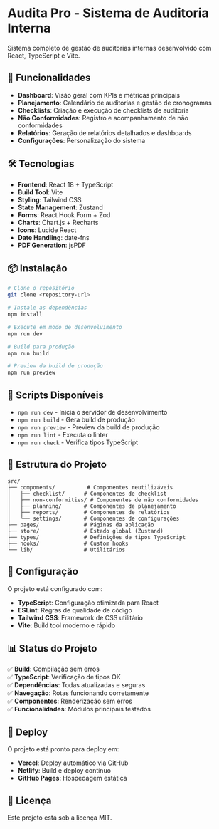 # Audita Pro - Sistema de Auditoria Interna

Sistema completo de gestão de auditorias internas desenvolvido com React, TypeScript e Vite.

## 🚀 Funcionalidades

- **Dashboard**: Visão geral com KPIs e métricas principais
- **Planejamento**: Calendário de auditorias e gestão de cronogramas
- **Checklists**: Criação e execução de checklists de auditoria
- **Não Conformidades**: Registro e acompanhamento de não conformidades
- **Relatórios**: Geração de relatórios detalhados e dashboards
- **Configurações**: Personalização do sistema

## 🛠️ Tecnologias

- **Frontend**: React 18 + TypeScript
- **Build Tool**: Vite
- **Styling**: Tailwind CSS
- **State Management**: Zustand
- **Forms**: React Hook Form + Zod
- **Charts**: Chart.js + Recharts
- **Icons**: Lucide React
- **Date Handling**: date-fns
- **PDF Generation**: jsPDF

## 📦 Instalação

```bash
# Clone o repositório
git clone <repository-url>

# Instale as dependências
npm install

# Execute em modo de desenvolvimento
npm run dev

# Build para produção
npm run build

# Preview da build de produção
npm run preview
```

## 🧪 Scripts Disponíveis

- `npm run dev` - Inicia o servidor de desenvolvimento
- `npm run build` - Gera build de produção
- `npm run preview` - Preview da build de produção
- `npm run lint` - Executa o linter
- `npm run check` - Verifica tipos TypeScript

## 📁 Estrutura do Projeto

```
src/
├── components/          # Componentes reutilizáveis
│   ├── checklist/      # Componentes de checklist
│   ├── non-conformities/ # Componentes de não conformidades
│   ├── planning/       # Componentes de planejamento
│   ├── reports/        # Componentes de relatórios
│   └── settings/       # Componentes de configurações
├── pages/              # Páginas da aplicação
├── store/              # Estado global (Zustand)
├── types/              # Definições de tipos TypeScript
├── hooks/              # Custom hooks
└── lib/                # Utilitários
```

## 🔧 Configuração

O projeto está configurado com:

- **TypeScript**: Configuração otimizada para React
- **ESLint**: Regras de qualidade de código
- **Tailwind CSS**: Framework de CSS utilitário
- **Vite**: Build tool moderno e rápido

## 📊 Status do Projeto

✅ **Build**: Compilação sem erros  
✅ **TypeScript**: Verificação de tipos OK  
✅ **Dependências**: Todas atualizadas e seguras  
✅ **Navegação**: Rotas funcionando corretamente  
✅ **Componentes**: Renderização sem erros  
✅ **Funcionalidades**: Módulos principais testados  

## 🚀 Deploy

O projeto está pronto para deploy em:

- **Vercel**: Deploy automático via GitHub
- **Netlify**: Build e deploy contínuo
- **GitHub Pages**: Hospedagem estática

## 📝 Licença

Este projeto está sob a licença MIT.
